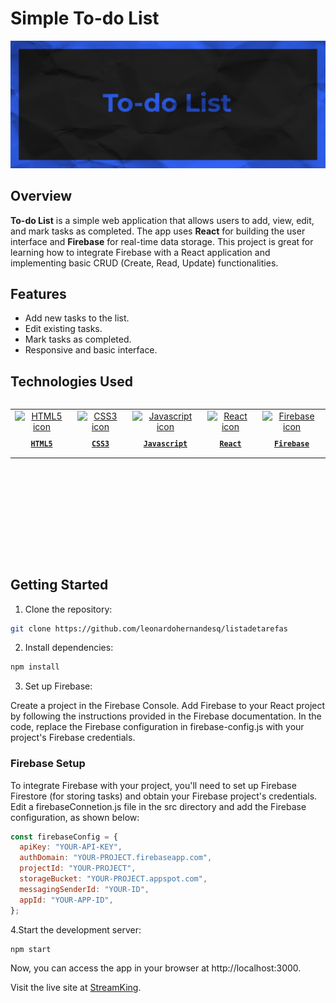 # Simple To-do List

![To-do List Screenshot](image-readme.png)

## Overview
**To-do List** is a simple web application that allows users to add, view, edit, and mark tasks as completed. The app uses **React** for building the user interface and **Firebase** for real-time data storage. This project is great for learning how to integrate Firebase with a React application and implementing basic CRUD (Create, Read, Update) functionalities.

## Features
- Add new tasks to the list.
- Edit existing tasks.
- Mark tasks as completed.
- Responsive and basic interface.

## Technologies Used
<table align="left" height="255px">
  <tr>
    <td align="center">
      <a href="https://developer.mozilla.org/en-US/docs/Web/HTML/">
        <img src="https://skillicons.dev/icons?i=html" width="65px" alt="HTML5 icon"/><br/>
        <sub>
          <b>
            <pre>HTML5</pre>
          </b>
        </sub>
      </a>
    </td>
    <td align="center">
      <a href="https://developer.mozilla.org/en-US/docs/Web/CSS/">
        <img src="https://skillicons.dev/icons?i=css" width="65px" alt="CSS3 icon"/><br/>
        <sub>
          <b>
            <pre>CSS3</pre>
          </b>
        </sub>
      </a>
    </td>
    <td align="center">
      <a href="https://developer.mozilla.org/en-US/docs/Web/JavaScript/">
        <img src="https://skillicons.dev/icons?i=js" width="65px" alt="Javascript icon"/><br/>
        <sub>
          <b>
            <pre>Javascript</pre>
          </b>
        </sub>
      </a>
    </td>
    <td align="center">
      <a href="https://react.dev/">
        <img src="https://skillicons.dev/icons?i=react" width="65px" alt="React icon"/><br/>
        <sub>
          <b>
            <pre>React</pre>
          </b>
        </sub>
      </a>
    </td>
    <td align="center">
      <a href="https://firebase.google.com/">
        <img src="https://skillicons.dev/icons?i=firebase" width="65px" alt="Firebase icon"/><br/>
        <sub>
          <b>
            <pre>Firebase</pre>
          </b>
        </sub>
      </a>
    </td>
  </tr>
</table>
<br/><br/><br/><br/><br/><br/><br/><br/>

## Getting Started

1. Clone the repository:
```bash
git clone https://github.com/leonardohernandesq/listadetarefas
```
2. Install dependencies:
 ```bash
npm install
```

3. Set up Firebase:

Create a project in the Firebase Console.
Add Firebase to your React project by following the instructions provided in the Firebase documentation.
In the code, replace the Firebase configuration in firebase-config.js with your project's Firebase credentials.

### Firebase Setup
To integrate Firebase with your project, you'll need to set up Firebase Firestore (for storing tasks) and obtain your Firebase project's credentials. Edit a firebaseConnetion.js file in the src directory and add the Firebase configuration, as shown below:
```javascript
const firebaseConfig = {
  apiKey: "YOUR-API-KEY",
  authDomain: "YOUR-PROJECT.firebaseapp.com",
  projectId: "YOUR-PROJECT",
  storageBucket: "YOUR-PROJECT.appspot.com",
  messagingSenderId: "YOUR-ID",
  appId: "YOUR-APP-ID",
};
```


4.Start the development server:
```bash
npm start
```

Now, you can access the app in your browser at http://localhost:3000.


Visit the live site at [StreamKing](https://streamking.netlify.app/).
